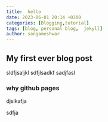 ```yaml
---
title:  hello
date: 2023-06-01 20:14 +0300
categories: [Blogging,tutorial]
tags: [blog, personal blog,  jekyll]
author: sangameshwar
---
```


## My first ever blog post

sldfjsaljkl sdfjlsadkf sadjfasl

### why github pages

djslkafja

sdfja
